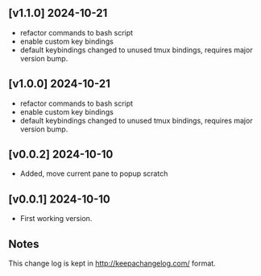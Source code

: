 [v1.1.0] 2024-10-21
-------------------

-   refactor commands to bash script
-   enable custom key bindings
-   default keybindings changed to unused tmux bindings,
      requires major version bump.

[v1.0.0] 2024-10-21
-------------------

-   refactor commands to bash script
-   enable custom key bindings
-   default keybindings changed to unused tmux bindings,
      requires major version bump.

[v0.0.2] 2024-10-10
-------------------

-   Added, move current pane to popup scratch

[v0.0.1] 2024-10-10
-------------------

-   First working version.

Notes
-----

This change log is kept in <http://keepachangelog.com/> format.
